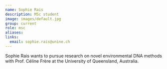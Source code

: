 ```yaml
---
name: Sophie Rais
description: MSc student
image: images/default.jpg
group: current
role: msc
aliases:
links:
  email: sophie.rais@unine.ch 
---
```


Sophie Rais wants to pursue research on novel environmental DNA methods with Prof. Céline Frère at the University of Queensland, Australia.